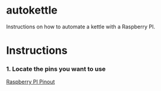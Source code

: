 # autokettle
Instructions on how to automate a kettle with a Raspberry PI.

# Instructions

### 1. Locate the pins you want to use

[Raspberry PI Pinout](images/pinout.png)
